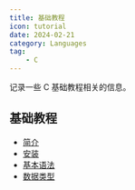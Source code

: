 ```yaml
---
title: 基础教程
icon: tutorial
date: 2024-02-21
category: Languages
tag:
    - C
---
```


记录一些 C 基础教程相关的信息。

<!-- more -->

## 基础教程

- [简介](./introduction.md)
- [安装](./install.md)
- [基本语法](./install.md)
- [数据类型](./install.md)
